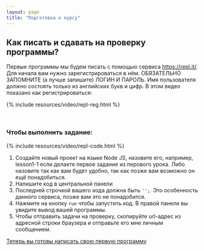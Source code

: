 ```yaml
---
layout: page
title: "Подготовка к курсу"
---
```


## Как писать и сдавать на проверку программы?

Первые программы мы будем писать с помощью сервиса <a href="https://repl.it/" target="_blank">https://repl.it/</a>. Для начала вам нужно зарегистрироваться в нём. ОБЯЗАТЕЛЬНО ЗАПОМНИТЕ (а лучше запишите) ЛОГИН И ПАРОЛЬ. Имя пользователя должно состоять только из английских букв и цифр. В этом видео показано как регистрироваться:

{% include resources/video/repl-reg.html %}

<br>

### Чтобы выполнить задание:

{% include resources/video/repl-code.html %}

1. Создайте новый проект на языке Node JS, назовите его, например, lesson1-1 если делаете первое задание из перового урока. Либо назовите так как вам будет удобно, так как позже вам возможно он ещё понадобиться.
2. Напишите код в центральной панели
3. Последней строчкой вашего кода должна быть `'';`. Это особенность данного сервиса, позже вам это не понадобится.
4. Нажмите на кнопку `run` чтобы запустить код. В правой панели вы увидите вывод вашей программы.
5. Чтобы отправить задачи на проверку, скопируйте url-адрес из адресной строки браузера и отправьте его мне личным сообщением.

[Теперь вы готовы написать свою первую программу](/pages/1.first-program)
